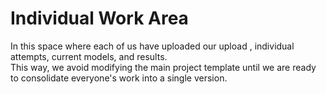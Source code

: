 # Individual Work Area

In this space where each of us have uploaded our  upload , individual attempts, current models, and results.  
This way, we avoid modifying the main project template until we are ready to consolidate everyone's work into a single version.


